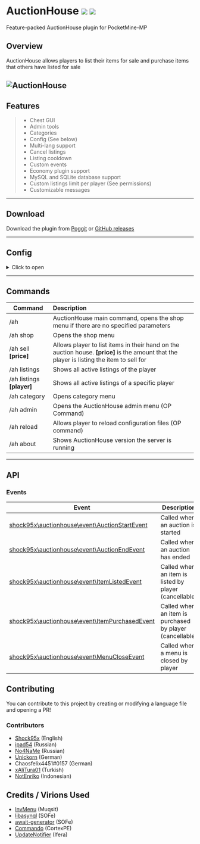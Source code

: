 # AuctionHouse [![](https://poggit.pmmp.io/shield.state/AuctionHouse)](https://poggit.pmmp.io/p/AuctionHouse) [![](https://poggit.pmmp.io/shield.dl.total/AuctionHouse)](https://poggit.pmmp.io/p/AuctionHouse)
Feature-packed AuctionHouse plugin for PocketMine-MP  
   
## Overview  
AuctionHouse allows players to list their items for sale and purchase items that others have listed for sale
  
![AuctionHouse](https://github.com/Shock95x/AuctionHouse/blob/master/img/auctionhouse.png)  
---  
## Features  
>- Chest GUI  
>- Admin tools
>- Categories
>- Config (See below)
>- Multi-lang support
>- Cancel listings
>- Listing cooldown
>- Custom events
>- Economy plugin support
>- MySQL and SQLite database support
>- Custom listings limit per player (See permissions)
>- Customizable messages

---  
## Download  
Download the plugin from [Poggit](https://poggit.pmmp.io/p/AuctionHouse) or [GitHub releases](https://github.com/Shock95x/AuctionHouse/releases)
  
---  
## Config  

<details>
  <summary>Click to open</summary>

```yaml  
---  
# DO NOT EDIT THIS VALUE, INTERNAL USE ONLY.
config-version: 5

# Sets the prefix for this plugin.
prefix: "[&l&6Auction House&r]"
# Minimum price required to create a listing
min-price: 0
# Maximum price a listing can have (-1 = No limit)
max-price: -1
# Sets the default language for the plugin, you can edit text and messages in this file.
default-language: en_US
# Sets the amount of hours a listing is active before being automatically cancelled and expired.
expire-interval: 48
# Sets the price it costs to list an item on the auction house.
listing-price: 0
# Sets a cooldown between listing items in seconds
listing-cooldown: 0
# Allows or blocks players in creative mode from selling items.
creative-sale: false
# Maximum amount of listings a player can have by default
max-listings: 45
# Shows item lore on the auction house
show-lore: true
# Days to automatically delete expired listings (-1 to disable)
expired-duration: 15
# Formats price with commas (ex. 1,000,000)
price-formatted: true
# Items that cannot be listed on the auction. Refer to https://minecraftitemids.com/ or https://minecraft-ids.grahamedgecombe.com/ for a list of item ids.
blacklist:
- '1000' # Example items
- '1234:5'
- 'minecraft:air'

# AH sign triggers
sign-triggers:
- "[AuctionHouse]"
- "[AH]"

# Menu button items
buttons:
stats: "minecraft:chest"
back: "minecraft:paper"
previous: "minecraft:paper"
next: "minecraft:paper"
info: "minecraft:book"
howto: "minecraft:emerald"
return_all: "minecraft:redstone_block"
player_listings: "minecraft:diamond"
expired_listings: "minecraft:poisonous_potato"
admin_menu: "minecraft:redstone"
confirm_purchase: "minecraft:stained_glass_pane:5"
cancel_purchase: "minecraft:stained_glass_pane:14"
...
```  
</details>

---  
## Commands  
  
| Command        | Description           |  
| ------------- |:--------------|  
| /ah      | AuctionHouse main command, opens the shop menu if there are no specified parameters |  
| /ah shop | Opens the shop menu    |  
| /ah sell **[price]** | Allows player to list items in their hand on the auction house. **[price]** is the amount that the player is listing the item to sell for     |  
| /ah listings | Shows all active listings of the player |  
| /ah listings **[player]**| Shows all active listings of a specific player |  
| /ah category | Opens category menu |  
| /ah admin | Opens the AuctionHouse admin menu (OP Command) |  
| /ah reload | Allows player to reload configuration files (OP command) |  
| /ah about | Shows AuctionHouse version the server is running |  
---  
## API  
### Events  
| Event        | Description           |  
| ------------- | -------------- |  
| [shock95x\auctionhouse\event\AuctionStartEvent](https://github.com/Shock95x/AuctionHouse/blob/master/src/shock95x/auctionhouse/event/AuctionStartEvent.php) | Called when an auction is started |  
| [shock95x\auctionhouse\event\AuctionEndEvent](https://github.com/Shock95x/AuctionHouse/blob/master/src/shock95x/auctionhouse/event/AuctionEndEvent.php)   | Called when an auction has ended    |  
| [shock95x\auctionhouse\event\ItemListedEvent](https://github.com/Shock95x/AuctionHouse/blob/master/src/shock95x/auctionhouse/event/ItemListedEvent.php)   | Called when an item is listed by player (cancellable) | 
| [shock95x\auctionhouse\event\ItemPurchasedEvent](https://github.com/Shock95x/AuctionHouse/blob/master/src/shock95x/auctionhouse/event/ItemPurchasedEvent.php)   | Called when an item is purchased by player (cancellable) |  
| [shock95x\auctionhouse\event\MenuCloseEvent](https://github.com/Shock95x/AuctionHouse/blob/master/src/shock95x/auctionhouse/event/MenuCloseEvent.php) | Called when a menu is closed by player |  
  
## Contributing  
You can contribute to this project by creating or modifying a language file and opening a PR!  
### Contributors 
- [Shock95x](https://github.com/Shock95x) (English)  
- [ipad54](https://github.com/ipad54) (Russian)
- [No4NaMe](https://github.com/No4NaMe) (Russian)
- [Unickorn](https://github.com/Unickorn) (German)
- Chaosfelix4451#0157 (German)
- [xAliTura01](https://github.com/xAliTura01) (Turkish)
- [NotEnriko](https://github.com/NotEnriko) (Indonesian)

## Credits / Virions Used
- [InvMenu](https://github.com/Muqsit/InvMenu) (Muqsit)  
- [libasynql](https://github.com/poggit/libasynql) (SOFe)
- [await-generator](https://github.com/SOF3/await-generator) (SOFe)
- [Commando](https://github.com/CortexPE/Commando) (CortexPE)
- [UpdateNotifier](https://github.com/ifera-mc/UpdateNotifier) (Ifera)
